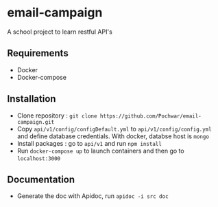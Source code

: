 # email-campaign

A school project to learn restful API's

## Requirements

- Docker
- Docker-compose

## Installation

- Clone repository : `git clone https://github.com/Pochwar/email-campaign.git`
- Copy `api/v1/config/configDefault.yml` to `api/v1/config/config.yml` and define database credentials. With docker, databse host is `mongo`
- Install packages : go to `api/v1` and run `npm install`
- Run `docker-compose up` to launch containers and then go to `localhost:3000`

## Documentation

- Generate the doc with Apidoc, run `apidoc -i src doc`